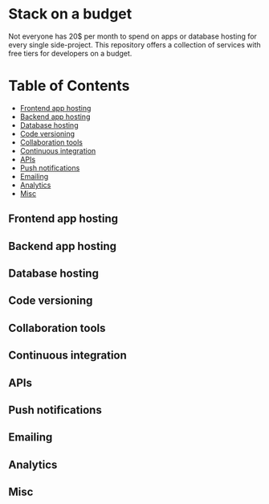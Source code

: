 # Stack on a budget

Not everyone has 20$ per month to spend on apps or database hosting for every single side-project.
This repository offers a collection of services with free tiers for developers on a budget.

# Table of Contents
- [Frontend app hosting](#frontend-app-hosting)
- [Backend app hosting](#backend-app-hosting)
- [Database hosting](#database-hosting)
- [Code versioning](#code-versioning)
- [Collaboration tools](#collaboration-tools)
- [Continuous integration](#continuous-integration)
- [APIs](#apis)
- [Push notifications](#push-notifications)
- [Emailing](#emailing)
- [Analytics](#analytics)
- [Misc](#misc)

## Frontend app hosting
## Backend app hosting
## Database hosting
## Code versioning
## Collaboration tools
## Continuous integration
## APIs
## Push notifications
## Emailing
## Analytics
## Misc

